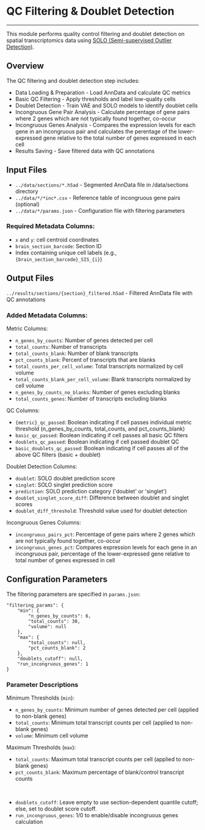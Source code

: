 # QC Filtering & Doublet Detection
---
This module performs quality control filtering and doublet detection on spatial transcriptomics data using [SOLO (Semi-supervised Outlier Detection)](https://docs.scvi-tools.org/en/stable/user_guide/models/solo.html).

## Overview
The QC filtering and doublet detection step includes:

- Data Loading & Preparation - Load AnnData and calculate QC metrics
- Basic QC Filtering - Apply thresholds and label low-quality cells
- Doublet Detection - Train VAE and SOLO models to identify doublet cells
- Incongruous Gene Pair Analysis - Calculate percentage of gene pairs where 2 genes which are not typically found together, co-occur
- Incongruous Genes Analysis - Compares the expression levels for each gene in an incongruous pair and calculates the perentage of the lower-expressed gene relative to the total number of genes expressed in each cell
- Results Saving - Save filtered data with QC annotations

## Input Files
- `../data/sections/*.h5ad` - Segmented AnnData file in /data/sections directory
- `../data/*/*inc*.csv` - Reference table of incongruous gene pairs (optional)
- `../data/*/params.json` - Configuration file with filtering parameters

### Required Metadata Columns:
- `x` and `y`: cell centroid coordinates
- `brain_section_barcode`: Section ID
- Index containing unique cell labels (e.g.,`{brain_section_barcode}_SIS_{i}`) 

## Output Files
`../results/sections/{section}_filtered.h5ad` - Filtered AnnData file with QC annotations

### Added Metadata Columns:

Metric Columns:
- `n_genes_by_counts`: Number of genes detected per cell
- `total_counts`: Number of transcripts 
- `total_counts_blank`: Number of blank transcripts
- `pct_counts_blank`: Percent of transcripts that are blanks
- `total_counts_per_cell_volume`: Total transcripts normalized by cell volume
- `total_counts_blank_per_cell_volume`: Blank transcripts normalized by cell volume
- `n_genes_by_counts_no_blanks`: Number of genes excluding blanks
- `total_counts_genes`: Number of transcripts excluding blanks

QC Columns:
- `{metric}_qc_passed`: Boolean indicating if cell passes individual metric threshold (n_genes_by_counts, total_counts, and pct_counts_blank)
- `basic_qc_passed`: Boolean indicating if cell passes all basic QC filters
- `doublets_qc_passed`: Boolean indicating if cell passed doublet QC
- `basic_doublets_qc_passed`: Boolean indicating if cell passes all of the above QC filters (basic + doublet)

Doublet Detection Columns:
- `doublet`: SOLO doublet prediction score
- `singlet`: SOLO singlet prediction score
- `prediction`: SOLO prediction category ('doublet' or 'singlet')
- `doublet_singlet_score_diff`: Difference between doublet and singlet scores
- `doublet_diff_threshold`: Threshold value used for doublet detection

Incongruous Genes Columns:
- `incongruous_pairs_pct`: Percentage of gene pairs where 2 genes which are not typically found together, co-occur
- `incongruous_genes_pct`: Compares expression levels for each gene in an incongruous pair, percentage of the lower-expressed gene relative to total number of genes expressed in cell
  
## Configuration Parameters
The filtering parameters are specified in `params.json`:

    "filtering_params": {
        "min": {
            "n_genes_by_counts": 6,
            "total_counts": 30,
            "volume": null
        },
        "max": {
            "total_counts": null,
            "pct_counts_blank": 2
        },
        "doublets_cutoff": null,
        "run_incongruous_genes": 1
    }

### Parameter Descriptions
Minimum Thresholds (`min`):

- `n_genes_by_counts`: Minimum number of genes detected per cell (applied to non-blank genes)
- `total_counts`: Minimum total transcript counts per cell (applied to non-blank genes)
- `volume`: Minimum cell volume

Maximum Thresholds (`max`):

- `total_counts`: Maximum total transcript counts per cell (applied to non-blank genes)
- `pct_counts_blank`: Maximum percentage of blank/control transcript counts

&nbsp;

- `doublets_cutoff`: Leave empty to use section-dependent quantile cutoff; else, set to doublet score cutoff.
- `run_incongruous_genes`: 1/0 to enable/disable incongruous genes calculation

